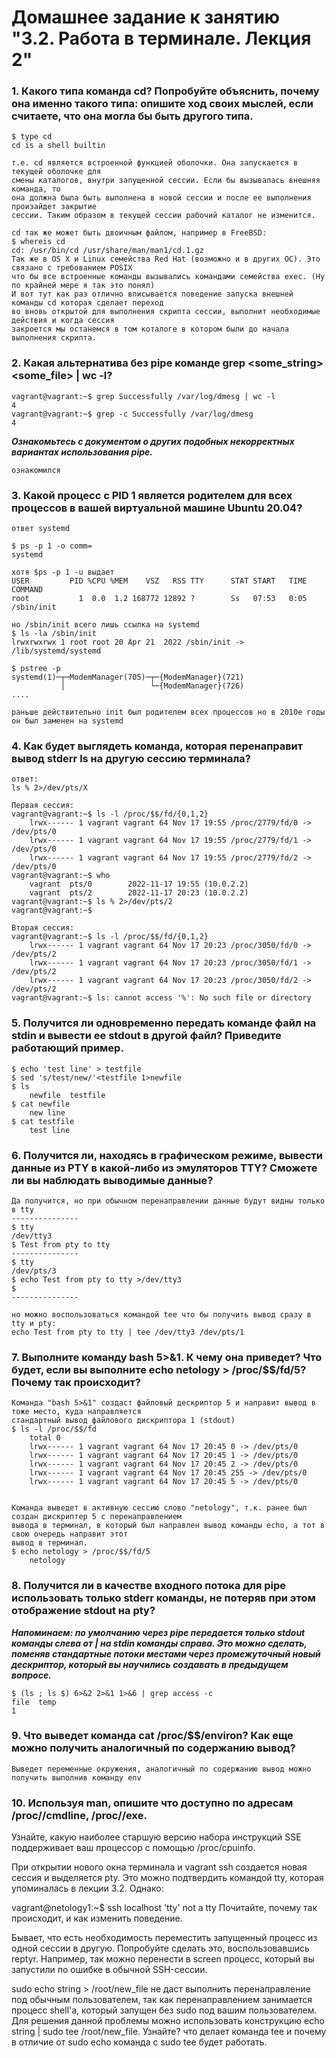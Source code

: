 # Домашнее задание к занятию "3.2. Работа в терминале. Лекция 2"

### 1. Какого типа команда cd? Попробуйте объяснить, почему она именно такого типа: опишите ход своих мыслей, если считаете, что она могла бы быть другого типа.

    $ type cd
    cd is a shell builtin 

    т.е. cd является встроенной функцией оболочки. Она запускается в текущей оболочке для 
    смены каталогов, внутри запущенной сессии. Если бы вызывалась внешняя команда, то 
    она должна была быть выполнена в новой сессии и после ее выполнения произайдет закрытие
    сессии. Таким образом в текущей сессии рабочий каталог не изменится. 

    cd так же может быть двоичным файлом, например в FreeBSD:
    $ whereis cd
    cd: /usr/bin/cd /usr/share/man/man1/cd.1.gz
    Так же в OS X и Linux семейства Red Hat (возможно и в других ОС). Это связано с требованием POSIX
    что бы все встроенные команды вызывались командами семейства exec. (Ну по крайней мере я так это понял)
    И вот тут как раз отлично вписывается поведение запуска внешней команды cd которая сделает переход
    во вновь открытой для выполнения скрипта сессии, выполнит необходимые действия и когда сессия 
    закроется мы останемся в том коталоге в котором были до начала выполнения скрипта.



### 2. Какая альтернатива без pipe команде grep <some_string> <some_file> | wc -l?

    vagrant@vagrant:~$ grep Successfully /var/log/dmesg | wc -l
    4
    vagrant@vagrant:~$ grep -c Successfully /var/log/dmesg 
    4

***Ознакомьтесь с документом о других подобных некорректных вариантах использования pipe.***
    
    ознакомился

### 3. Какой процесс с PID 1 является родителем для всех процессов в вашей виртуальной машине Ubuntu 20.04?

    ответ systemd
    
    $ ps -p 1 -o comm=
    systemd

    хотя $ps -p 1 -u выдает
    USER         PID %CPU %MEM    VSZ   RSS TTY      STAT START   TIME COMMAND
    root           1  0.0  1.2 168772 12892 ?        Ss   07:53   0:05 /sbin/init
    
    но /sbin/init всего лишь ссылка на systemd
    $ ls -la /sbin/init 
    lrwxrwxrwx 1 root root 20 Apr 21  2022 /sbin/init -> /lib/systemd/systemd

    $ pstree -p
    systemd(1)─┬─ModemManager(705)─┬─{ModemManager}(721)
               │                   └─{ModemManager}(726)
    ....

    раньше действительно init был родителем всех процессов но в 2010е годы он был заменен на systemd

    

### 4. Как будет выглядеть команда, которая перенаправит вывод stderr ls на другую сессию терминала?

    ответ:
    ls % 2>/dev/pts/X

    Первая сессия:
    vagrant@vagrant:~$ ls -l /proc/$$/fd/{0,1,2}
        lrwx------ 1 vagrant vagrant 64 Nov 17 19:55 /proc/2779/fd/0 -> /dev/pts/0
        lrwx------ 1 vagrant vagrant 64 Nov 17 19:55 /proc/2779/fd/1 -> /dev/pts/0
        lrwx------ 1 vagrant vagrant 64 Nov 17 19:55 /proc/2779/fd/2 -> /dev/pts/0
    vagrant@vagrant:~$ who
        vagrant  pts/0        2022-11-17 19:55 (10.0.2.2)
        vagrant  pts/2        2022-11-17 20:23 (10.0.2.2)
    vagrant@vagrant:~$ ls % 2>/dev/pts/2
    vagrant@vagrant:~$ 

    Вторая сессия:
    vagrant@vagrant:~$ ls -l /proc/$$/fd/{0,1,2}
        lrwx------ 1 vagrant vagrant 64 Nov 17 20:23 /proc/3050/fd/0 -> /dev/pts/2
        lrwx------ 1 vagrant vagrant 64 Nov 17 20:23 /proc/3050/fd/1 -> /dev/pts/2
        lrwx------ 1 vagrant vagrant 64 Nov 17 20:23 /proc/3050/fd/2 -> /dev/pts/2
    vagrant@vagrant:~$ ls: cannot access '%': No such file or directory


    


### 5. Получится ли одновременно передать команде файл на stdin и вывести ее stdout в другой файл? Приведите работающий пример.

    $ echo 'test line' > testfile
    $ sed 's/test/new/'<testfile 1>newfile
    $ ls
        newfile  testfile
    $ cat newfile 
        new line
    $ cat testfile 
        test line

 

### 6. Получится ли, находясь в графическом режиме, вывести данные из PTY в какой-либо из эмуляторов TTY? Сможете ли вы наблюдать выводимые данные?

    Да получится, но при обычном перенаправлении данные будут видны только в tty
    ---------------
    $ tty
    /dev/tty3
    $ Test from pty to tty
    ---------------
    $ tty
    /dev/pts/3
    $ echo Test from pty to tty >/dev/tty3
    $
    ---------------

    но можно воспользоваться командой tee что бы получить вывод сразу в tty и pty:
    echo Test from pty to tty | tee /dev/tty3 /dev/pts/1


### 7. Выполните команду bash 5>&1. К чему она приведет? Что будет, если вы выполните echo netology > /proc/$$/fd/5? Почему так происходит?

    Команда "bash 5>&1" создаст файловый дескриптор 5 и направит вывод в тоже место, куда направляется
    стандартный вывод файлового дискриптора 1 (stdout)
    $ ls -l /proc/$$/fd
        total 0
        lrwx------ 1 vagrant vagrant 64 Nov 17 20:45 0 -> /dev/pts/0
        lrwx------ 1 vagrant vagrant 64 Nov 17 20:45 1 -> /dev/pts/0
        lrwx------ 1 vagrant vagrant 64 Nov 17 20:45 2 -> /dev/pts/0
        lrwx------ 1 vagrant vagrant 64 Nov 17 20:45 255 -> /dev/pts/0
        lrwx------ 1 vagrant vagrant 64 Nov 17 20:45 5 -> /dev/pts/0


    Команда выведет в активную сессию слово "netology", т.к. ранее был создан дискриптер 5 с перенаправлением
    вывода в терминал, в который был направлен вывод команды echo, а тот в свою очередь направит этот 
    вывод в терминал.
    $ echo netology > /proc/$$/fd/5
        netology



### 8. Получится ли в качестве входного потока для pipe использовать только stderr команды, не потеряв при этом отображение stdout на pty?
***Напоминаем: по умолчанию через pipe передается только stdout команды слева от | на stdin команды справа. Это можно сделать, поменяв стандартные потоки местами через промежуточный новый дескриптор, который вы научились создавать в предыдущем вопросе.***

    $ (ls ; ls $) 6>&2 2>&1 1>&6 | grep access -c
    file  temp
    1


    

### 9. Что выведет команда cat /proc/$$/environ? Как еще можно получить аналогичный по содержанию вывод?
    
    Выведет переменные окружения, аналогичный по содержанию вывод можно получить выполнив команду env

### 10. Используя man, опишите что доступно по адресам /proc/<PID>/cmdline, /proc/<PID>/exe.

Узнайте, какую наиболее старшую версию набора инструкций SSE поддерживает ваш процессор с помощью /proc/cpuinfo.

При открытии нового окна терминала и vagrant ssh создается новая сессия и выделяется pty.
Это можно подтвердить командой tty, которая упоминалась в лекции 3.2.
Однако:

vagrant@netology1:~$ ssh localhost 'tty'
not a tty
Почитайте, почему так происходит, и как изменить поведение.

Бывает, что есть необходимость переместить запущенный процесс из одной сессии в другую. Попробуйте сделать это, воспользовавшись reptyr. Например, так можно перенести в screen процесс, который вы запустили по ошибке в обычной SSH-сессии.

sudo echo string > /root/new_file не даст выполнить перенаправление под обычным пользователем, так как перенаправлением занимается процесс shell'а, который запущен без sudo под вашим пользователем. Для решения данной проблемы можно использовать конструкцию echo string | sudo tee /root/new_file. Узнайте? что делает команда tee и почему в отличие от sudo echo команда с sudo tee будет работать.